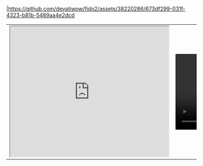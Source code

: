 |https://github.com/devatiwow/fido2/assets/38220286/673df299-031f-4323-b81b-5489aa4e2dcd

<table>
    <tr>
        <td>
            <iframe width="420" height="345" src="https://github.com/devatiwow/fido2/assets/38220286/673df299-031f-4323-b81b-5489aa4e2dcd">
            </iframe>
       </td>
       <td>
           <video width="200" height="200" controls>
              <source src="Video.mp4" type="video/mp4">
              <source src="Video.ogg" type="video/ogg">
           </video>
       </td>
    </tr>
</table>
